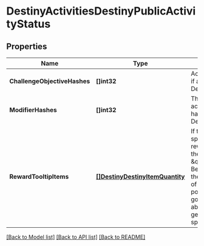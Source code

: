 # DestinyActivitiesDestinyPublicActivityStatus

## Properties
Name | Type | Description | Notes
------------ | ------------- | ------------- | -------------
**ChallengeObjectiveHashes** | **[]int32** | Active Challenges for the activity, if any - represented as hashes for DestinyObjectiveDefinitions. | [optional] [default to null]
**ModifierHashes** | **[]int32** | The active modifiers on this activity, if any - represented as hashes for DestinyActivityModifierDefinitions. | [optional] [default to null]
**RewardTooltipItems** | [**[]DestinyDestinyItemQuantity**](Destiny.DestinyItemQuantity.md) | If the activity itself provides any specific \&quot;mock\&quot; rewards, this will be the items and their quantity.  Why \&quot;mock\&quot;, you ask? Because these are the rewards as they are represented in the tooltip of the Activity.  These are often pointers to fake items that look good in a tooltip, but represent an abstract concept of what you will get for a reward rather than the specific items you may obtain. | [optional] [default to null]

[[Back to Model list]](../README.md#documentation-for-models) [[Back to API list]](../README.md#documentation-for-api-endpoints) [[Back to README]](../README.md)



